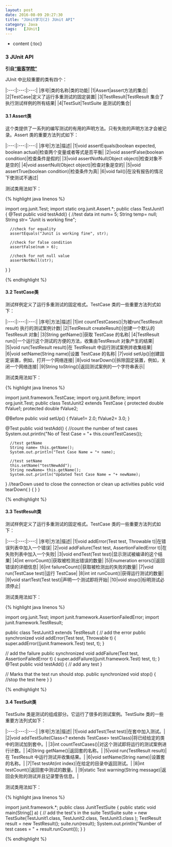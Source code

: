 ```yaml
---
layout: post
date: 2016-08-09 20:27:30
title: "JUnit学习(2) JUnit API"
category: Java
tags:   [JUnit]
---
```


* content
{:toc}

### 3 JUnit API

**引自[“极客学院”](http://wiki.jikexueyuan.com/project/junit/api.html)**

JUnit 中比较重要的类有四个：

|:---:|:---:|:---:|
|序号|类的名称|类的功能|
|1|Assert|assert方法的集合|
|2|TestCase|定义了运行多重测试的固定装置|
|3|TestResult|TestResult 集合了执行测试样例的所有结果|
|4|TestSuit|TestSuite 是测试的集合|

#### 3.1 Assert类

这个类提供了一系列的编写测试的有用的声明方法。只有失败的声明方法才会被记录。Assert 类的重要方法列式如下：

|:---:|:---:|:---:|
|序号|方法|描述|
|1|void assertEquals(boolean expected, boolean actual)|检查两个变量或者等式是否平衡|
|2|void assertFalse(boolean condition)|检查条件是假的|
|3|void assertNotNull(Object object)|检查对象不是空的|
|4|void assertNull(Object object)|检查对象是空的|
|5|void assertTrue(boolean condition)|检查条件为真|
|6|void fail()|在没有报告的情况下使测试不通过|

测试类用法如下：

{% highlight java linenos %}

import org.junit.Test;
import static org.junit.Assert.*;
public class TestJunit1 {
   @Test
   public void testAdd() {
      //test data
      int num= 5;
      String temp= null;
      String str= "Junit is working fine";

      //check for equality
      assertEquals("Junit is working fine", str);

      //check for false condition
      assertFalse(num > 6);

      //check for not null value
      assertNotNull(str);
   }
}

{% endhighlight %}

#### 3.2 TestCase类

测试样例定义了运行多重测试的固定格式。TestCase 类的一些重要方法列式如下：

|:---:|:---:|:---:|
|序号|方法|描述|
|1|int countTestCases()|为被run(TestResult result) 执行的测试案例计数|
|2|TestResult createResult()|创建一个默认的 TestResult 对象|
|3|String getName()|获取 TestCase 的名称|
|4|TestResult run()|一个运行这个测试的方便的方法，收集由TestResult 对象产生的结果|
|5|void run(TestResult result)|在 TestResult 中运行测试案例并收集结果|
|6|void setName(String name)|设置 TestCase 的名称|
|7|void setUp()|创建固定装置，例如，打开一个网络连接|
|8|void tearDown()|拆除固定装置，例如，关闭一个网络连接|
|9|String toString()|返回测试案例的一个字符串表示|

测试类用法如下：

{% highlight java linenos %}

import junit.framework.TestCase;
import org.junit.Before;
import org.junit.Test;
public class TestJunit2 extends TestCase  {
   protected double fValue1;
   protected double fValue2;

   @Before 
   public void setUp() {
      fValue1= 2.0;
      fValue2= 3.0;
   }

   @Test
   public void testAdd() {
      //count the number of test cases
      System.out.println("No of Test Case = "+ this.countTestCases());

      //test getName 
      String name= this.getName();
      System.out.println("Test Case Name = "+ name);

      //test setName
      this.setName("testNewAdd");
      String newName= this.getName();
      System.out.println("Updated Test Case Name = "+ newName);
   }
   //tearDown used to close the connection or clean up activities
   public void tearDown(  ) {
   }
}

{% endhighlight %}

#### 3.3 TestResult类

测试样例定义了运行多重测试的固定格式。TestCase 类的一些重要方法列式如下：

|:---:|:---:|:---:|
|序号|方法|描述|
|1|void addError(Test test, Throwable t)|在错误列表中加入一个错误|
|2|void addFailure(Test test, AssertionFailedError t)|在失败列表中加入一个失败|
|3|void endTest(Test test)|显示测试被编译的这个结果|
|4|int errorCount()|获取被检测出错误的数量|
|5|Enumeration errors()|返回错误的详细信息|
|6|int failureCount()|获取被检测出的失败的数量|
|7|void run(TestCase test)|运行 TestCase|
|8|int int runCount()|获得运行测试的数量|
|9|void startTest(Test test)|声明一个测试即将开始|
|10|void stop()|标明测试必须停止|

测试类用法如下：

{% highlight java linenos %}

import org.junit.Test;
import junit.framework.AssertionFailedError;
import junit.framework.TestResult;

public class TestJunit3 extends TestResult {
   // add the error
   public synchronized void addError(Test test, Throwable t) {
      super.addError((junit.framework.Test) test, t);
   }

   // add the failure
   public synchronized void addFailure(Test test, AssertionFailedError t) {
      super.addFailure((junit.framework.Test) test, t);
   }
   @Test
   public void testAdd() {
   // add any test
   }

   // Marks that the test run should stop.
   public synchronized void stop() {
   //stop the test here
   }
}

{% endhighlight %}

#### 3.4 TestSuit类

TestSuite 类是测试的组成部分。它运行了很多的测试案例。TestSuite 类的一些重要方法列式如下：

|:---:|:---:|:---:|
|序号|方法|描述|
|1|void addTest(Test test)|在套中加入测试。|
|2|void addTestSuite(Class<? extends TestCase> testClass)|将已经给定的类中的测试加到套中。|
|3|int countTestCases()|对这个测试即将运行的测试案例进行计数。|
|4|String getName()|返回套的名称。|
|5|void run(TestResult result)|在 TestResult 中运行测试并收集结果。|
|6|void setName(String name)|设置套的名称。|
|7|Test testAt(int index)|在给定的目录中返回测试。|
|8|int testCount()|返回套中测试的数量。|
|9|static Test warning(String message)|返回会失败的测试并且记录警告信息。|

测试类用法如下：

{% highlight java linenos %}

import junit.framework.*;
public class JunitTestSuite {
   public static void main(String[] a) {
      // add the test's in the suite
      TestSuite suite = new TestSuite(TestJunit1.class, TestJunit2.class, TestJunit3.class );
      TestResult result = new TestResult();
      suite.run(result);
      System.out.println("Number of test cases = " + result.runCount());
    }
}

{% endhighlight %}
